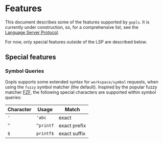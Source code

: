 # Features

This document describes some of the features supported by `gopls`. It is
currently under construction, so, for a comprehensive list, see the
[Language Server Protocol](https://microsoft.github.io/language-server-protocol/).

For now, only special features outside of the LSP are described below.

## Special features

### Symbol Queries

Gopls supports some extended syntax for `workspace/symbol` requests, when using
the `fuzzy` symbol matcher (the default). Inspired by the popular fuzzy matcher
[FZF](https://github.com/junegunn/fzf), the following special characters are
supported within symbol queries:

| Character | Usage     | Match        |
| --------- | --------- | ------------ |
| `'`       | `'abc`    | exact        |
| `^`       | `^printf` | exact prefix |
| `$`       | `printf$` | exact suffix |

<!--TODO(rstambler): Automatically generate a list of supported features.-->

